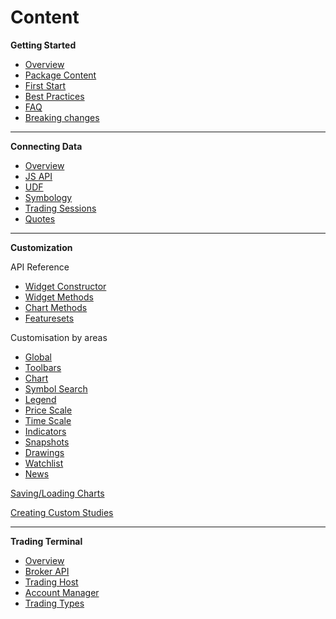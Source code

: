# Content

**Getting Started**

* [Overview](Home)
* [Package Content](Package-Content)
* [First Start](Running-Your-Charting-Library)
* [Best Practices](Best-Practices)
* [FAQ](Frequently-Asked-Questions)
* [Breaking changes](Breaking-Changes)

***

**Connecting Data**
* [Overview](How-To-Connect-My-Data)
* [JS API](JS-Api)
* [UDF](UDF)
* [Symbology](Symbology)
* [Trading Sessions](Trading-Sessions)
* [Quotes](Quotes)

***

**Customization**

API Reference

* [Widget Constructor](Widget-Constructor)
* [Widget Methods](Widget-Methods)
* [Chart Methods](Chart-Methods)
* [Featuresets](Featuresets)

Customisation by areas

* [Global](Global)
* [Toolbars](Toolbars)
* [Chart](Chart)
* [Symbol Search](Symbol-Search)
* [Legend](Legend)
* [Price Scale](Price-Scale)
* [Time Scale](Time-Scale)
* [Indicators](Indicators)
* [Snapshots](Snapshots)
* [Drawings](Drawings)
* [Watchlist](Watch-List)
* [News](News)

[Saving/Loading Charts](Saving-and-Loading-Charts)

[Creating Custom Studies](Creating-Custom-Studies)

***

**Trading Terminal**

* [Overview](Trading-Terminal)
* [Broker API](Broker-API)
* [Trading Host](Trading-Host)
* [Account Manager](Account-Manager)
* [Trading Types](Trading-Objects-and-Constants)
